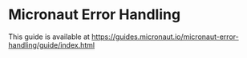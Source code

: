 # Micronaut Error Handling

This guide is available at https://guides.micronaut.io/micronaut-error-handling/guide/index.html

